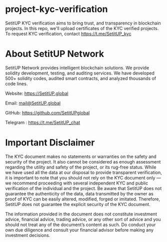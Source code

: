 # project-kyc-verification
SetitUP KYC verification aims to bring trust, and transparency in blockchain projects. In this repo, we'll upload certificates of the KYC verified projects. To request KYC verification, contact https://t.me/SetitUP_kyc

# About SetitUP Network
SetitUP Network provides intelligent blockchain solutions. We provide solidity development, testing, and auditing services. We have developed 500+ solidity codes, audited smart contracts, and analyzed thousands of code lines.

Website: https://SetitUP.global

Email: mail@SetitUP.global

GitHub: https://github.com/SetitUPglobal

Telegram : https://t.me/SetitUP_chat

# Important Disclaimer
The KYC document makes no statements or warranties on the safety and security of the project. It also cannot be considered as enough assessment regarding the utility and safety of the project, or its rug-free status. While we have used all the data at our disposal to provide transparent verification, it is important to note that you should not rely on the KYC document only — we recommend proceeding with several independent KYC and public verification of the individual and the project. Be aware that SetitUP does not guarantee the authenticity of the data, data transmitted by the owner as proof of KYC can be easily altered, modified, forged or imitated. Therefore, SetitUP does not guarantee the explicit security of the KYC document.

The information provided in the document does not constitute investment advice, financial advice, trading advice, or any other sort of advice and you should not treat any of the document’s content as such. Do conduct your own due diligence and consult your financial advisor before making any investment decisions.
